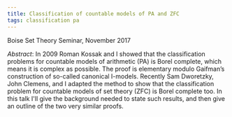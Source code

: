 ```yaml
---
title: Classification of countable models of PA and ZFC
tags: classification pa
---
```


Boise Set Theory Seminar, November 2017<!--more-->

*Abstract*: In 2009 Roman Kossak and I showed that the classification problems for countable models of arithmetic (PA) is Borel complete, which means it is complex as possible. The proof is elementary modulo Gaifman’s construction of so-called canonical I-models. Recently Sam Dworetzky, John Clemens, and I adapted the method to show that the classification problem for countable models of set theory (ZFC) is Borel complete too. In this talk I'll give the background needed to state such results, and then give an outline of the two very similar proofs.
